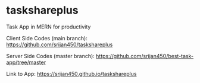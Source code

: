 # taskshareplus
Task App in MERN for productivity

Client Side Codes (main branch): https://github.com/srijan450/taskshareplus

Server Side Codes (master branch): https://github.com/srijan450/best-task-app/tree/master

Link to App: https://srijan450.github.io/taskshareplus

